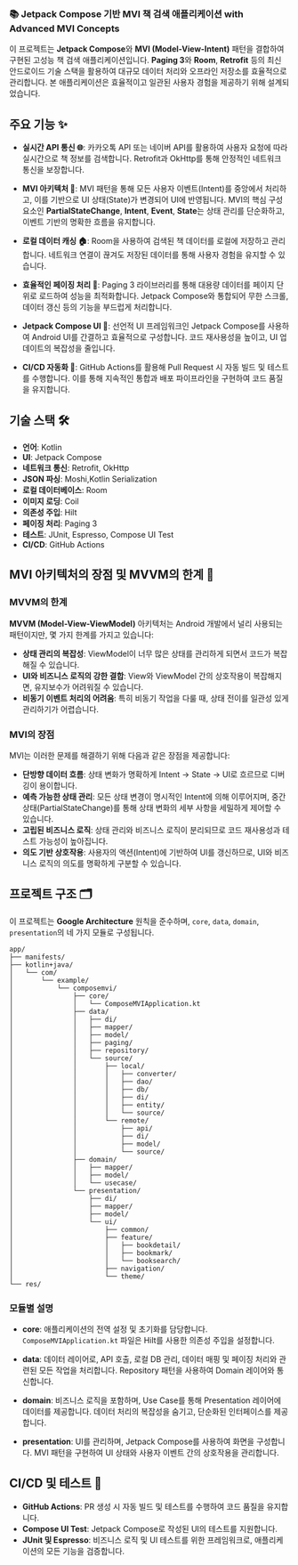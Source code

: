 ### 📚 Jetpack Compose 기반 MVI 책 검색 애플리케이션 with Advanced MVI Concepts

이 프로젝트는 **Jetpack Compose**와 **MVI (Model-View-Intent)** 패턴을 결합하여 구현된 고성능 책 검색 애플리케이션입니다. **Paging 3**와 **Room**, **Retrofit** 등의 최신 안드로이드 기술 스택을 활용하여 대규모 데이터 처리와 오프라인 저장소를 효율적으로 관리합니다. 본 애플리케이션은 효율적이고 일관된 사용자 경험을 제공하기 위해 설계되었습니다.

## 주요 기능 ✨

- **실시간 API 통신 🌐**: 카카오톡 API 또는 네이버 API를 활용하여 사용자 요청에 따라 실시간으로 책 정보를 검색합니다. Retrofit과 OkHttp를 통해 안정적인 네트워크 통신을 보장합니다.
  
- **MVI 아키텍처 🧠**: MVI 패턴을 통해 모든 사용자 이벤트(Intent)를 중앙에서 처리하고, 이를 기반으로 UI 상태(State)가 변경되어 UI에 반영됩니다. MVI의 핵심 구성 요소인 **PartialStateChange**, **Intent**, **Event**, **State**는 상태 관리를 단순화하고, 이벤트 기반의 명확한 흐름을 유지합니다.

- **로컬 데이터 캐싱 🏠**: Room을 사용하여 검색된 책 데이터를 로컬에 저장하고 관리합니다. 네트워크 연결이 끊겨도 저장된 데이터를 통해 사용자 경험을 유지할 수 있습니다.

- **효율적인 페이징 처리 🔄**: Paging 3 라이브러리를 통해 대용량 데이터를 페이지 단위로 로드하여 성능을 최적화합니다. Jetpack Compose와 통합되어 무한 스크롤, 데이터 갱신 등의 기능을 부드럽게 처리합니다.

- **Jetpack Compose UI 📱**: 선언적 UI 프레임워크인 Jetpack Compose를 사용하여 Android UI를 간결하고 효율적으로 구성합니다. 코드 재사용성을 높이고, UI 업데이트의 복잡성을 줄입니다.

- **CI/CD 자동화 🚀**: GitHub Actions를 활용해 Pull Request 시 자동 빌드 및 테스트를 수행합니다. 이를 통해 지속적인 통합과 배포 파이프라인을 구현하여 코드 품질을 유지합니다.

## 기술 스택 🛠️

- **언어**: Kotlin
- **UI**: Jetpack Compose
- **네트워크 통신**: Retrofit, OkHttp
- **JSON 파싱**: Moshi,Kotlin Serialization
- **로컬 데이터베이스**: Room
- **이미지 로딩**: Coil
- **의존성 주입**: Hilt
- **페이징 처리**: Paging 3
- **테스트**: JUnit, Espresso, Compose UI Test
- **CI/CD**: GitHub Actions

## MVI 아키텍처의 장점 및 MVVM의 한계 🚀

### MVVM의 한계
**MVVM (Model-View-ViewModel)** 아키텍처는 Android 개발에서 널리 사용되는 패턴이지만, 몇 가지 한계를 가지고 있습니다:
- **상태 관리의 복잡성**: ViewModel이 너무 많은 상태를 관리하게 되면서 코드가 복잡해질 수 있습니다.
- **UI와 비즈니스 로직의 강한 결합**: View와 ViewModel 간의 상호작용이 복잡해지면, 유지보수가 어려워질 수 있습니다.
- **비동기 이벤트 처리의 어려움**: 특히 비동기 작업을 다룰 때, 상태 전이를 일관성 있게 관리하기가 어렵습니다.

### MVI의 장점
MVI는 이러한 문제를 해결하기 위해 다음과 같은 장점을 제공합니다:
- **단방향 데이터 흐름**: 상태 변화가 명확하게 Intent → State → UI로 흐르므로 디버깅이 용이합니다.
- **예측 가능한 상태 관리**: 모든 상태 변경이 명시적인 Intent에 의해 이루어지며, 중간 상태(PartialStateChange)를 통해 상태 변화의 세부 사항을 세밀하게 제어할 수 있습니다.
- **고립된 비즈니스 로직**: 상태 관리와 비즈니스 로직이 분리되므로 코드 재사용성과 테스트 가능성이 높아집니다.
- **의도 기반 상호작용**: 사용자의 액션(Intent)에 기반하여 UI를 갱신하므로, UI와 비즈니스 로직의 의도를 명확하게 구분할 수 있습니다.

## 프로젝트 구조 🗂️

이 프로젝트는 **Google Architecture** 원칙을 준수하며, `core`, `data`, `domain`, `presentation`의 네 가지 모듈로 구성됩니다.

```
app/
├── manifests/
├── kotlin+java/
│   └── com/
│       └── example/
│           └── composemvi/
│               ├── core/
│               │   └── ComposeMVIApplication.kt
│               ├── data/
│               │   ├── di/
│               │   ├── mapper/
│               │   ├── model/
│               │   ├── paging/
│               │   ├── repository/
│               │   └── source/
│               │       ├── local/
│               │       │   ├── converter/
│               │       │   ├── dao/
│               │       │   ├── db/
│               │       │   ├── di/
│               │       │   ├── entity/
│               │       │   └── source/
│               │       └── remote/
│               │           ├── api/
│               │           ├── di/
│               │           ├── model/
│               │           └── source/
│               ├── domain/
│               │   ├── mapper/
│               │   ├── model/
│               │   └── usecase/
│               └── presentation/
│                   ├── di/
│                   ├── mapper/
│                   ├── model/
│                   └── ui/
│                       ├── common/
│                       ├── feature/
│                       │   ├── bookdetail/
│                       │   ├── bookmark/
│                       │   └── booksearch/
│                       ├── navigation/
│                       └── theme/
└── res/

```

### **모듈별 설명**

- **core**: 애플리케이션의 전역 설정 및 초기화를 담당합니다. `ComposeMVIApplication.kt` 파일은 Hilt를 사용한 의존성 주입을 설정합니다.
  
- **data**: 데이터 레이어로, API 호출, 로컬 DB 관리, 데이터 매핑 및 페이징 처리와 관련된 모든 작업을 처리합니다. Repository 패턴을 사용하여 Domain 레이어와 통신합니다.

- **domain**: 비즈니스 로직을 포함하며, Use Case를 통해 Presentation 레이어에 데이터를 제공합니다. 데이터 처리의 복잡성을 숨기고, 단순화된 인터페이스를 제공합니다.

- **presentation**: UI를 관리하며, Jetpack Compose를 사용하여 화면을 구성합니다. MVI 패턴을 구현하여 UI 상태와 사용자 이벤트 간의 상호작용을 관리합니다.

## CI/CD 및 테스트 🧪

- **GitHub Actions**: PR 생성 시 자동 빌드 및 테스트를 수행하여 코드 품질을 유지합니다. 
- **Compose UI Test**: Jetpack Compose로 작성된 UI의 테스트를 지원합니다.
- **JUnit 및 Espresso**: 비즈니스 로직 및 UI 테스트를 위한 프레임워크로, 애플리케이션의 모든 기능을 검증합니다.
